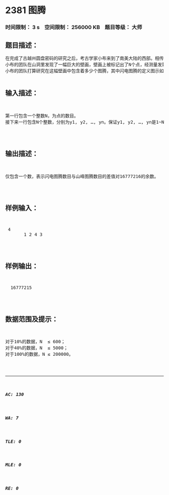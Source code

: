 # 2381 图腾   
### 时间限制： 3 s&nbsp;&nbsp;&nbsp;&nbsp;空间限制： 256000 KB&nbsp;&nbsp;&nbsp;&nbsp;题目等级： 大师  
## 题目描述：  

<pre>
在完成了古越州圆盘密码的研究之后，考古学家小布来到了南美大陆的西部。相传很久以前在这片土地上生活着两个部落，一个部落崇拜闪电，另一个部落崇拜高山，他们分别用闪电和山峰的形状作为各自部落的图腾。
小布的团队在山洞里发现了一幅巨大的壁画，壁画上被标记出了N个点，经测量发现这N个点的水平位置和竖直位置是两两不同的。小布认为这幅壁画所包含的信息仅与这N个点的相对位置有关，因此不妨设坐标分别为(1, y1) , (2, y2), ..., (n, yn)，其中y1~yn是1~N的一个排列。
小布的团队打算研究在这幅壁画中包含着多少个图腾，其中闪电图腾的定义图示如下（图腾的形式只与4个纵坐标值的相对大小排列顺序有关）：1<=a<b<c<d ya<yc<yb<yd
崇拜高山的部落有两个氏族，因而山峰图腾有如下两种形式，左边为A类，右边为B类（同样，图腾的形式也都只与4个纵坐标值的大小排列顺序有关）：
1<=a<b<c<d ya<yb<yd<yc
1<=a<b<c<d ya<yd<yc<yb
    小布的团队希望知道，这N个点中两个部落图腾数目的差值。因此在本题中，你需要帮助小布的团队编写一个程序，计算闪电图腾数目减去山峰图腾数目的值，由于该值可能绝对值较大，本题中只需输出该值对16777216的余数（注意余数必为正值，例如-1对16777216的余数为16777215）。
</pre>
  
  
## 输入描述：  

<pre>
第一行包含一个整数N，为点的数目。
接下来一行包含N个整数，分别为y1, y2, …, yn。保证y1, y2, …, yn是1~N的一个排列。
</pre>
  
  
## 输出描述：  

<pre>
仅包含一个数，表示闪电图腾数目与山峰图腾数目的差值对16777216的余数。
</pre>
  
  
## 样例输入：  

<pre>
 4
       1 2 4 3
</pre>
  
  
## 样例输出：  

<pre>
  16777215
</pre>
  
  
## 数据范围及提示：  

<pre>
对于10%的数据，N  ≤ 600；
对于40%的数据，N  ≤ 5000；
对于100%的数据，N ≤ 200000。
</pre>
  
  
***  

##### AC: 130  
##### WA: 7  
##### TLE: 0  
##### MLE: 0  
##### RE: 0  
